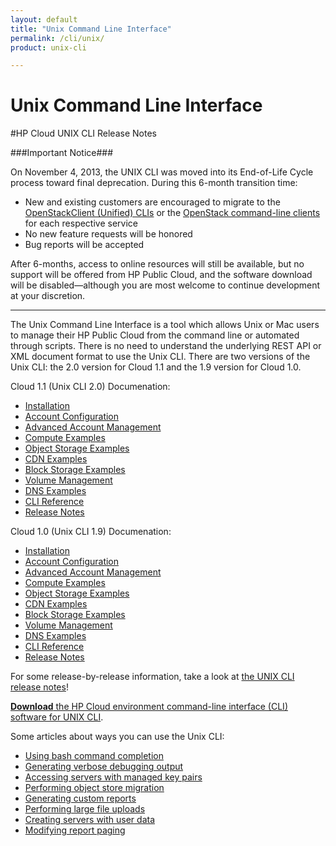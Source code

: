```yaml
---
layout: default
title: "Unix Command Line Interface"
permalink: /cli/unix/
product: unix-cli

---
```

# Unix Command Line Interface

#HP Cloud UNIX CLI Release Notes

###Important Notice###

On November 4, 2013, the UNIX CLI was moved into its End-of-Life Cycle process toward final deprecation. During this 6-month transition time:

* New and existing customers are encouraged to migrate to the [OpenStackClient (Unified) CLIs](https://wiki.openstack.org/wiki/OpenStackClient) or the [OpenStack command-line clients](http://docs.openstack.org/user-guide/content/section_cli_overview.html) for each respective service
* No new feature requests will be honored
* Bug reports will be accepted

After 6-months, access to online resources will still be available, but no support will be offered from HP Public Cloud, and the software download will be disabled&mdash;although you are most welcome to continue development at your discretion.

_________________________________________

The Unix Command Line Interface is a tool which allows Unix or Mac users to manage their HP Public Cloud from the command line or automated through scripts.  There is no need to understand the underlying REST API or XML document format to use the Unix CLI.  There are two versions of the Unix CLI: the 2.0 version for Cloud 1.1 and the 1.9 version for Cloud 1.0.

Cloud 1.1 (Unix CLI 2.0) Documenation:

* [Installation](/cli/unix/2/install)
* [Account Configuration](/cli/unix/2/configuration)
* [Advanced Account Management](/cli/unix/2/account-management)
* [Compute Examples](/cli/unix/2/compute)
* [Object Storage Examples](/cli/unix/2/object-storage)
* [CDN Examples](/cli/unix/2/cdn)
* [Block Storage Examples](/cli/unix/2/block-storage)
* [Volume Management](/block-storage/volume)
* [DNS Examples](/cli/unix/2/dns)
* [CLI Reference](/cli/unix/2/reference)
* [Release Notes](/cli/unix/release-notes)

Cloud 1.0 (Unix CLI 1.9) Documenation:

* [Installation](/cli/unix/install)
* [Account Configuration](/cli/unix/configuration)
* [Advanced Account Management](/cli/unix/account-management)
* [Compute Examples](/cli/unix/compute)
* [Object Storage Examples](/cli/unix/object-storage)
* [CDN Examples](/cli/unix/cdn)
* [Block Storage Examples](/cli/unix/block-storage)
* [Volume Management](/block-storage/volume)
* [DNS Examples](/cli/unix/dns)
* [CLI Reference](/cli/unix/reference)
* [Release Notes](/cli/unix/release-notes)

For some release-by-release information, take a look at [the UNIX CLI release notes](/cli/unix/release-notes)!

[**Download** the HP Cloud environment command-line interface (CLI) software for UNIX CLI](/file/hpcloud.gem).

Some articles about ways you can use the Unix CLI:

* [Using bash command completion](/cli/unix/articles/complete)
* [Generating verbose debugging output](/cli/unix/articles/debugging)
* [Accessing servers with managed key pairs](/cli/unix/articles/managedkeypairs)
* [Performing object store migration](/cli/unix/articles/migration)
* [Generating custom reports](/cli/unix/articles/reports)
* [Performing large file uploads](/cli/unix/articles/large)
* [Creating servers with user data](/cli/unix/articles/userdata)
* [Modifying report paging](/cli/unix/articles/paging)
